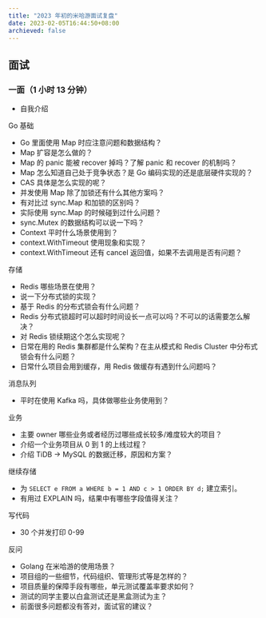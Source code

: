 ```yaml
---
title: "2023 年初的米哈游面试复盘"
date: 2023-02-05T16:44:50+08:00
archieved: false
---
```


## 面试
### 一面（1 小时 13 分钟）
- 自我介绍

Go 基础
- Go 里面使用 Map 时应注意问题和数据结构？
- Map 扩容是怎么做的？
- Map 的 panic 能被 recover 掉吗？了解 panic 和 recover 的机制吗？
- Map 怎么知道自己处于竞争状态？是 Go 编码实现的还是底层硬件实现的？
- CAS 具体是怎么实现的呢？
- 并发使用 Map 除了加锁还有什么其他方案吗？
- 有对比过 sync.Map 和加锁的区别吗？
- 实际使用 sync.Map 的时候碰到过什么问题？
- sync.Mutex 的数据结构可以说一下吗？
- Context 平时什么场景使用到？
- context.WithTimeout 使用现象和实现？
- context.WithTimeout 还有 cancel 返回值，如果不去调用是否有问题？

存储
- Redis 哪些场景在使用？
- 说一下分布式锁的实现？
- 基于 Redis 的分布式锁会有什么问题？
- Redis 分布式锁超时可以超时时间设长一点可以吗？不可以的话需要怎么解决？
- 对 Redis 锁续期这个怎么实现呢？
- 日常在用的 Redis 集群都是什么架构？在主从模式和 Redis Cluster 中分布式锁会有什么问题？
- 日常什么项目会用到缓存，用 Redis 做缓存有遇到什么问题吗？

消息队列
- 平时在使用 Kafka 吗，具体做哪些业务使用到？

业务
- 主要 owner 哪些业务或者经历过哪些成长较多/难度较大的项目？
- 介绍一个业务项目从 0 到 1 的上线过程？
- 介绍 TiDB -> MySQL 的数据迁移，原因和方案？

继续存储
- 为 `SELECT e FROM a WHERE b = 1 AND c > 1 ORDER BY d;` 建立索引。
- 有用过 EXPLAIN 吗，结果中有哪些字段值得关注？

写代码
- 30 个并发打印 0-99

反问
- Golang 在米哈游的使用场景？
- 项目组的一些细节，代码组织、管理形式等是怎样的？
- 项目质量的保障手段有哪些，单元测试覆盖率要求如何？
- 测试的同学主要以白盒测试还是黑盒测试为主？
- 前面很多问题都没有答对，面试官的建议？